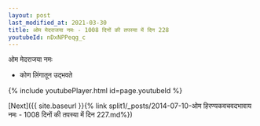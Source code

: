 ```yaml
---
layout: post
last_modified_at: 2021-03-30
title: ओम मेदराजया नमः - 1008 दिनों की तपस्या में दिन 228
youtubeId: nDxNPPeqg_c
---
```

 
 
 ओम मेदराजया नमः  
 
 -  कोण लिंगातून उद्भवते 
 
  
 
  
 
 
 
 
 
 


{% include youtubePlayer.html id=page.youtubeId %}
 
[Next]({{ site.baseurl }}{% link  split1/_posts/2014-07-10-ओम हिरण्यकवचवदभावाय नमः - 1008 दिनों की तपस्या में दिन 227.md%})
 
